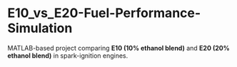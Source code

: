 # E10_vs_E20-Fuel-Performance-Simulation
MATLAB-based project comparing **E10 (10% ethanol blend)** and **E20 (20% ethanol blend)** in spark-ignition engines.
